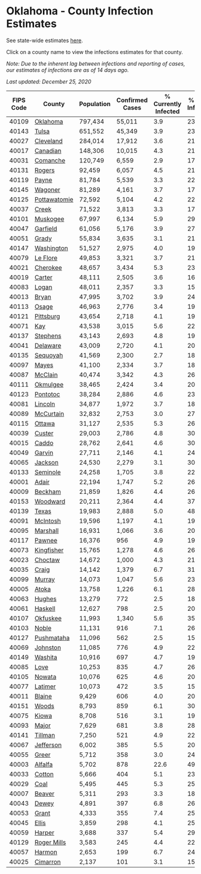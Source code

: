 # Oklahoma - County Infection Estimates

See state-wide estimates [here](/infections/us-ok).

Click on a county name to view the infections estimates for that county.

*Note: Due to the inherent lag between infections and reporting of cases, our estimates of infections are as of 14 days ago.*

*Last updated: December 25, 2020*

|   FIPS Code |                       County |   Population |   Confirmed Cases |   % Currently Infected |   % Total Infected |
|-------------|------------------------------|--------------|-------------------|------------------------|--------------------|
|       40109 |         [Oklahoma](oklahoma) |      797,434 |            55,011 |                    3.9 |               23.0 |
|       40143 |               [Tulsa](tulsa) |      651,552 |            45,349 |                    3.9 |               23.1 |
|       40027 |       [Cleveland](cleveland) |      284,014 |            17,912 |                    3.6 |               21.0 |
|       40017 |         [Canadian](canadian) |      148,306 |            10,015 |                    4.3 |               21.9 |
|       40031 |         [Comanche](comanche) |      120,749 |             6,559 |                    2.9 |               17.9 |
|       40131 |             [Rogers](rogers) |       92,459 |             6,057 |                    4.5 |               21.3 |
|       40119 |               [Payne](payne) |       81,784 |             5,539 |                    3.3 |               22.4 |
|       40145 |           [Wagoner](wagoner) |       81,289 |             4,161 |                    3.7 |               17.0 |
|       40125 | [Pottawatomie](pottawatomie) |       72,592 |             5,104 |                    4.2 |               22.6 |
|       40037 |               [Creek](creek) |       71,522 |             3,813 |                    3.3 |               17.8 |
|       40101 |         [Muskogee](muskogee) |       67,997 |             6,134 |                    5.9 |               29.3 |
|       40047 |         [Garfield](garfield) |       61,056 |             5,176 |                    3.9 |               27.2 |
|       40051 |               [Grady](grady) |       55,834 |             3,635 |                    3.1 |               21.1 |
|       40147 |     [Washington](washington) |       51,527 |             2,975 |                    4.0 |               19.9 |
|       40079 |         [Le Flore](le-flore) |       49,853 |             3,321 |                    3.7 |               21.4 |
|       40021 |         [Cherokee](cherokee) |       48,657 |             3,434 |                    5.3 |               23.1 |
|       40019 |             [Carter](carter) |       48,111 |             2,505 |                    3.6 |               16.6 |
|       40083 |               [Logan](logan) |       48,011 |             2,357 |                    3.3 |               15.6 |
|       40013 |               [Bryan](bryan) |       47,995 |             3,702 |                    3.9 |               24.8 |
|       40113 |               [Osage](osage) |       46,963 |             2,776 |                    3.4 |               19.7 |
|       40121 |       [Pittsburg](pittsburg) |       43,654 |             2,718 |                    4.1 |               19.9 |
|       40071 |                   [Kay](kay) |       43,538 |             3,015 |                    5.6 |               22.3 |
|       40137 |         [Stephens](stephens) |       43,143 |             2,693 |                    4.8 |               19.8 |
|       40041 |         [Delaware](delaware) |       43,009 |             2,720 |                    4.1 |               20.9 |
|       40135 |         [Sequoyah](sequoyah) |       41,569 |             2,300 |                    2.7 |               18.2 |
|       40097 |               [Mayes](mayes) |       41,100 |             2,334 |                    3.7 |               18.4 |
|       40087 |           [McClain](mcclain) |       40,474 |             3,342 |                    4.3 |               26.6 |
|       40111 |         [Okmulgee](okmulgee) |       38,465 |             2,424 |                    3.4 |               20.5 |
|       40123 |         [Pontotoc](pontotoc) |       38,284 |             2,886 |                    4.6 |               23.7 |
|       40081 |           [Lincoln](lincoln) |       34,877 |             1,972 |                    3.7 |               18.4 |
|       40089 |       [McCurtain](mccurtain) |       32,832 |             2,753 |                    3.0 |               27.7 |
|       40115 |             [Ottawa](ottawa) |       31,127 |             2,535 |                    5.3 |               26.5 |
|       40039 |             [Custer](custer) |       29,003 |             2,786 |                    4.8 |               30.6 |
|       40015 |               [Caddo](caddo) |       28,762 |             2,641 |                    4.6 |               30.0 |
|       40049 |             [Garvin](garvin) |       27,711 |             2,146 |                    4.1 |               24.9 |
|       40065 |           [Jackson](jackson) |       24,530 |             2,279 |                    3.1 |               30.9 |
|       40133 |         [Seminole](seminole) |       24,258 |             1,705 |                    3.8 |               22.3 |
|       40001 |               [Adair](adair) |       22,194 |             1,747 |                    5.2 |               26.4 |
|       40009 |           [Beckham](beckham) |       21,859 |             1,826 |                    4.4 |               26.4 |
|       40153 |         [Woodward](woodward) |       20,211 |             2,364 |                    4.4 |               37.6 |
|       40139 |               [Texas](texas) |       19,983 |             2,888 |                    5.0 |               48.5 |
|       40091 |         [McIntosh](mcintosh) |       19,596 |             1,197 |                    4.1 |               19.6 |
|       40095 |         [Marshall](marshall) |       16,931 |             1,066 |                    3.6 |               20.3 |
|       40117 |             [Pawnee](pawnee) |       16,376 |               956 |                    4.9 |               19.8 |
|       40073 |     [Kingfisher](kingfisher) |       15,765 |             1,278 |                    4.6 |               26.2 |
|       40023 |           [Choctaw](choctaw) |       14,672 |             1,000 |                    4.3 |               21.6 |
|       40035 |               [Craig](craig) |       14,142 |             1,379 |                    6.7 |               31.5 |
|       40099 |             [Murray](murray) |       14,073 |             1,047 |                    5.6 |               23.1 |
|       40005 |               [Atoka](atoka) |       13,758 |             1,226 |                    6.1 |               28.3 |
|       40063 |             [Hughes](hughes) |       13,279 |               772 |                    2.5 |               18.5 |
|       40061 |           [Haskell](haskell) |       12,627 |               798 |                    2.5 |               20.2 |
|       40107 |         [Okfuskee](okfuskee) |       11,993 |             1,340 |                    5.6 |               35.3 |
|       40103 |               [Noble](noble) |       11,131 |               916 |                    7.1 |               26.6 |
|       40127 |     [Pushmataha](pushmataha) |       11,096 |               562 |                    2.5 |               15.8 |
|       40069 |         [Johnston](johnston) |       11,085 |               776 |                    4.9 |               22.3 |
|       40149 |           [Washita](washita) |       10,916 |               697 |                    4.7 |               19.9 |
|       40085 |                 [Love](love) |       10,253 |               835 |                    4.7 |               26.3 |
|       40105 |             [Nowata](nowata) |       10,076 |               625 |                    4.6 |               20.8 |
|       40077 |           [Latimer](latimer) |       10,073 |               472 |                    3.5 |               15.0 |
|       40011 |             [Blaine](blaine) |        9,429 |               606 |                    4.0 |               20.4 |
|       40151 |               [Woods](woods) |        8,793 |               859 |                    6.1 |               30.1 |
|       40075 |               [Kiowa](kiowa) |        8,708 |               516 |                    3.1 |               19.3 |
|       40093 |               [Major](major) |        7,629 |               681 |                    3.8 |               28.8 |
|       40141 |           [Tillman](tillman) |        7,250 |               521 |                    4.9 |               22.9 |
|       40067 |       [Jefferson](jefferson) |        6,002 |               385 |                    5.5 |               20.2 |
|       40055 |               [Greer](greer) |        5,712 |               358 |                    3.0 |               24.2 |
|       40003 |           [Alfalfa](alfalfa) |        5,702 |               878 |                   22.6 |               49.9 |
|       40033 |             [Cotton](cotton) |        5,666 |               404 |                    5.1 |               23.1 |
|       40029 |                 [Coal](coal) |        5,495 |               445 |                    5.3 |               25.6 |
|       40007 |             [Beaver](beaver) |        5,311 |               293 |                    3.3 |               18.2 |
|       40043 |               [Dewey](dewey) |        4,891 |               397 |                    6.8 |               26.0 |
|       40053 |               [Grant](grant) |        4,333 |               355 |                    7.4 |               25.5 |
|       40045 |               [Ellis](ellis) |        3,859 |               298 |                    4.1 |               25.0 |
|       40059 |             [Harper](harper) |        3,688 |               337 |                    5.4 |               29.3 |
|       40129 |   [Roger Mills](roger-mills) |        3,583 |               245 |                    4.4 |               22.0 |
|       40057 |             [Harmon](harmon) |        2,653 |               199 |                    6.7 |               24.6 |
|       40025 |         [Cimarron](cimarron) |        2,137 |               101 |                    3.1 |               15.8 |